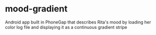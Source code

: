 # mood-gradient
Android app built in PhoneGap that describes Rita's mood by loading her color log file and displaying it as a continuous gradient stripe
